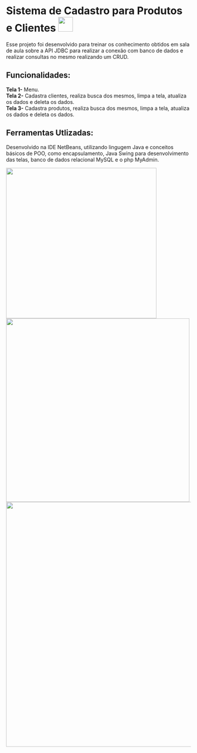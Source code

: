 # Sistema de Cadastro para Produtos e Clientes  <img height="40" src="https://github.com/isabela-reis/produtos-clientes/assets/101959073/79ee1d43-fe41-45f7-928e-9da54d0fc71c"/>

Esse projeto foi desenvolvido para treinar os conhecimento obtidos em sala de aula sobre a API  JDBC para realizar a conexão com banco de dados e realizar consultas no mesmo realizando um CRUD.<br>

## Funcionalidades: 

<b>Tela 1-</b> Menu.<br>
<b>Tela 2-</b> Cadastra clientes, realiza busca dos mesmos, limpa a tela, atualiza os dados e deleta os dados.<br>
<b>Tela 3-</b> Cadastra produtos,  realiza busca dos mesmos, limpa a tela, atualiza os dados e deleta os dados.<br>

## Ferramentas Utlizadas:

Desenvolvido na IDE NetBeans, utilizando lingugem Java e conceitos básicos de POO, como encapsulamento, Java Swing para desenvolvimento das telas, banco de dados relacional MySQL e o php MyAdmin.

<div align="left">
  <a href="https://github.com/isabela-reis">
  <img height="410"src="https://lh3.googleusercontent.com/pw/AL9nZEWdOYrSDe4lgH4e0nYgNNwtZ-EwkLYAyOS6ma63bBGST6sbTgn5v1yPUKExQVUsyu8XfZ0kcnso0LT218nNL1WyLZcVO_QPZlDQMvsh5kf_hTM28iCsvn76K2R5-CWj_AS2HCF8vMdxFdpAw_vs7zc=w615-h319-no?authuser=0"/>
  <img height="500"src="https://github.com/isabela-reis/produtos-clientes/assets/101959073/7b6afa80-dfb5-4240-8f75-27c42c909d74"/>
  <img height="667" src="https://github.com/isabela-reis/produtos-clientes/assets/101959073/ed35d904-bdd0-4331-b509-e106db48bc0b"/>
</div>
